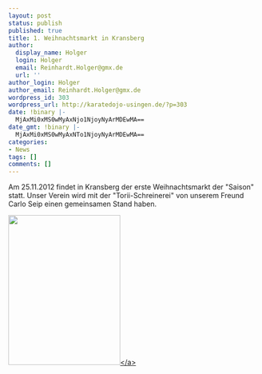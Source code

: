 ```yaml
---
layout: post
status: publish
published: true
title: 1. Weihnachtsmarkt in Kransberg
author:
  display_name: Holger
  login: Holger
  email: Reinhardt.Holger@gmx.de
  url: ''
author_login: Holger
author_email: Reinhardt.Holger@gmx.de
wordpress_id: 303
wordpress_url: http://karatedojo-usingen.de/?p=303
date: !binary |-
  MjAxMi0xMS0wMyAxNjo1NjoyNyArMDEwMA==
date_gmt: !binary |-
  MjAxMi0xMS0wMyAxNTo1NjoyNyArMDEwMA==
categories:
- News
tags: []
comments: []
---
```

<p>Am 25.11.2012 findet in Kransberg der erste Weihnachtsmarkt der "Saison" statt. Unser Verein wird mit der "Torii-Schreinerei" von unserem Freund Carlo Seip einen gemeinsamen Stand haben.</p>
<p><a href="http:&#47;&#47;karatedojo-usingen.de&#47;wp-content&#47;uploads&#47;2012&#47;11&#47;cartoon-dobok.jpg"><img class="aligncenter size-medium wp-image-311" alt="" src="http:&#47;&#47;karatedojo-usingen.de&#47;wp-content&#47;uploads&#47;2012&#47;11&#47;cartoon-dobok-224x300.jpg" width="224" height="300" &#47;><&#47;a></p>
